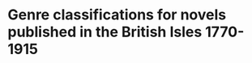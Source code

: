 Genre classifications for novels published in the British Isles 1770-1915
=========================================================================
